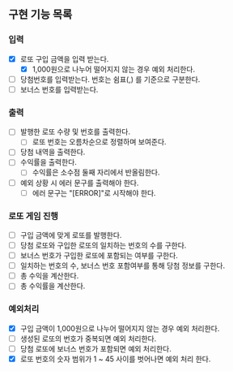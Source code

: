 ## 구현 기능 목록

### 입력

- [x] 로또 구입 금액을 입력 받는다.
    - [x] 1,000원으로 나누어 떨어지지 않는 경우 예외 처리한다.
- [ ] 당첨번호를 입력받는다. 번호는 쉼표(,) 를 기준으로 구분한다.
- [ ] 보너스 번호를 입력받는다.

### 출력

- [ ] 발행한 로또 수량 및 번호를 출력한다.
    - [ ] 로또 번호는 오름차순으로 정렬하며 보여준다.
- [ ] 당첨 내역을 출력한다.
- [ ] 수익률을 출력한다.
    - [ ] 수익률은 소수점 둘째 자리에서 반올림한다.
- [ ] 예외 상황 시 에러 문구를 출력해야 한다.
    - [ ] 에러 문구는 "[ERROR]"로 시작해야 한다.

### 로또 게임 진행
- [ ] 구입 금액에 맞게 로또를 발행한다.
- [ ] 당첨 로또와 구입한 로또의 일치하는 번호의 수를 구한다.
- [ ] 보너스 번호가 구입한 로또에 포함되는 여부를 구한다.
- [ ] 일치하는 번호의 수, 보너스 번호 포함여부를 통해 당첨 정보를 구한다.
- [ ] 총 수익을 계산한다.
- [ ] 총 수익률을 계산한다.

### 예외처리
- [x] 구입 금액이 1,000원으로 나누어 떨어지지 않는 경우 예외 처리한다.
- [ ] 생성된 로또의 번호가 중복되면 예외 처리한다.
- [ ] 당첨 로또에 보너스 번호가 포함되면 예외 처리한다.
- [x] 로또 번호의 숫자 범위가 1 ~ 45 사이를 벗어나면 예외 처리 한다.

